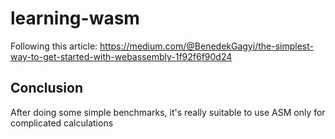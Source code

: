 # learning-wasm
Following this article: https://medium.com/@BenedekGagyi/the-simplest-way-to-get-started-with-webassembly-1f92f6f90d24

## Conclusion

After doing some simple benchmarks, it's really suitable to use ASM only for complicated calculations
